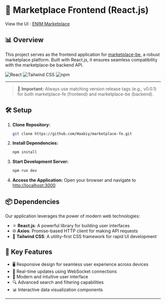 # 🚀 Marketplace Frontend (React.js)

View the UI : [ENIM Marketplace](https://www.abiydema.com/#presentation)

## 📊 Overview

This project serves as the frontend application for [marketplace-be](https://github.com/Haabiy/marketplace-be), a robust marketplace platform. Built with React.js, it ensures seamless compatibility with the marketplace-be backend API.

![React](https://img.shields.io/badge/React-20232A?style=for-the-badge&logo=react&logoColor=61DAFB)
![Tailwind CSS](https://img.shields.io/badge/Tailwind_CSS-38B2AC?style=for-the-badge&logo=tailwind-css&logoColor=white)
![npm](https://img.shields.io/badge/npm-CB3837?style=for-the-badge&logo=npm&logoColor=white)

---

> 🔗 **Important:** Always use matching version release tags (e.g., v0.0.1) for both marketplace-fe (frontend) and marketplace-be (backend).

## 🛠 Setup

1. **Clone Repository:**
   ```bash
   git clone https://github.com/Haabiy/marketplace-fe.git
   ```

2. **Install Dependencies:**
   ```bash
   npm install
   ```

3. **Start Development Server:**
   ```bash
   npm run dev 
   ```

4. **Access the Application:**
   Open your browser and navigate to [http://localhost:3000](http://localhost:3000)

## 📦 Dependencies

Our application leverages the power of modern web technologies:

- ⚛️ **React.js**: A powerful library for building user interfaces
- 🌐 **Axios**: Promise-based HTTP client for making API requests
- 🎨 **Tailwind CSS**: A utility-first CSS framework for rapid UI development

## 🔑 Key Features

- 🖥 Responsive design for seamless user experience across devices
- 🔄 Real-time updates using WebSocket connections
- 🎨 Modern and intuitive user interface
- 🔍 Advanced search and filtering capabilities
- 📊 Interactive data visualization components

----------